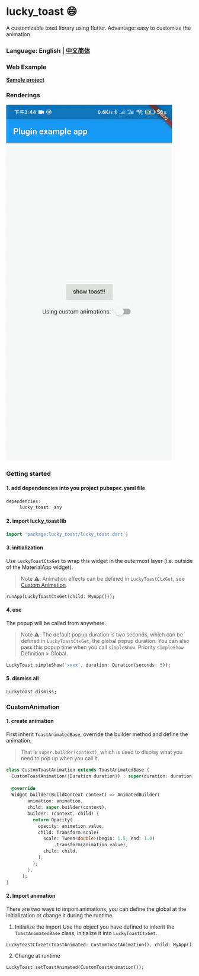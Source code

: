 # lucky_toast 😄

A customizable toast library using flutter.
Advantage: easy to customize the animation

### Language: English | [中文简体](README_zh.md)

### Web Example

**[Sample project](https://hyccpq.github.io/lucky_toast/)**

### Renderings

![lucky_toast](example/assets/1598341573770718.gif)

### Getting started

#### 1. add dependencies into you project pubspec.yaml file

```dart
dependencies:
     lucky_toast: any
```

#### 2. import lucky_toast lib

```dart
import 'package:lucky_toast/lucky_toast.dart';
```

#### 3. initialization

Use `LuckyToastCtxGet` to wrap this widget in the outermost layer (i.e. outside of the MaterialApp widget).

> Note ⚠️: Animation effects can be defined in `LuckyToastCtxGet`, see [Custom Animation](#CustomAnimation).

```dart
runApp(LuckyToastCtxGet(child: MyApp()));
```

#### 4. use

The popup will be called from anywhere.

> Note ⚠️: The default popup duration is two seconds, which can be defined in `LuckyToastCtxGet`, the global popup duration. You can also pass this popup time when you call `simpleShow`. Priority `simpleShow` Definition > Global.

```dart
LuckyToast.simpleShow('xxxx', duration: Duration(seconds: 5));
```

#### 5. dismiss all

```dart
LuckyToast.dismiss;
```

### CustomAnimation

#### 1. create animation

First inherit `ToastAnimatedBase`, override the builder method and define the animation.

> That is `super.builder(context)`, which is used to display what you need to pop up when you call it.

```dart
class CustomToastAnimation extends ToastAnimatedBase {
  CustomToastAnimation({Duration duration}) : super(duration: duration);

  @override
  Widget builder(BuildContext context) => AnimatedBuilder(
        animation: animation,
        child: super.builder(context),
        builder: (context, child) {
          return Opacity(
            opacity: animation.value,
            child: Transform.scale(
              scale: Tween<double>(begin: 1.5, end: 1.0)
                  .transform(animation.value),
              child: child,
            ),
          );
        },
      );
}

```

#### 2. Import animation

There are two ways to import animations, you can define the global at the initialization or change it during the runtime.

1. Initialize the import
   Use the object you have defined to inherit the `ToastAnimatedBase` class, initialize it into `LuckyToastCtxGet`.

```dart
LuckyToastCtxGet(toastAnimated: CustomToastAnimation(), child: MyApp());
```

2. Change at runtime

```dart
LuckyToast.setToastAnimated(CustomToastAnimation());
```
